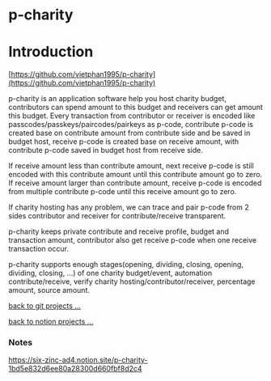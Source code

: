 # p-charity

# Introduction

[https://github.com/vietphan1995/p-charity](https://github.com/vietphan1995/p-charity)

p-charity is an application software help you host charity budget, contributors can spend amount to this budget and receivers can get amount this budget. Every transaction from contributor or receiver is encoded like passcodes/passkeys/paircodes/pairkeys as p-code, contribute p-code is created base on contribute amount from contribute side and be saved in budget host, receive p-code is created base on receive amount, with contribute p-code saved in budget host from receive side.

If receive amount less than contribute amount, next receive p-code is still encoded with this contribute amount until this contribute amount go to zero. If receive amount larger than contribute amount, receive p-code is encoded from multiple contribute p-code until this receive amount go to zero.

If charity hosting has any problem, we can trace and pair p-code from 2 sides contributor and receiver for contribute/receive transparent.

p-charity keeps private contribute and receive profile, budget and transaction amount, contributor also get receive p-code when one receive transaction occur.

p-charity supports enough stages(opening, dividing, closing, opening, dividing, closing, …) of one charity budget/event, automation contribute/receive, verify charity hosting/contributor/receiver, percentage amount, source amount.

[back to git projects …](https://github.com/vietphan1995/projects)

[back to notion projects …](https://www.notion.so/Projects-23d5e832d6ee80149cedda9c49fefe21?pvs=21)

### Notes
https://six-zinc-ad4.notion.site/p-charity-1bd5e832d6ee80a28300d660fbf8d2c4
